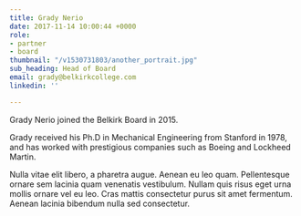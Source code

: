 ```yaml
---
title: Grady Nerio
date: 2017-11-14 10:00:44 +0000
role:
- partner
- board
thumbnail: "/v1530731803/another_portrait.jpg"
sub_heading: Head of Board
email: grady@belkirkcollege.com
linkedin: ''

---
```

Grady Nerio joined the Belkirk Board in 2015.

Grady received his Ph.D in Mechanical Engineering from Stanford in 1978, and has worked with prestigious companies such as Boeing and Lockheed Martin.

Nulla vitae elit libero, a pharetra augue. Aenean eu leo quam. Pellentesque ornare sem lacinia quam venenatis vestibulum. Nullam quis risus eget urna mollis ornare vel eu leo. Cras mattis consectetur purus sit amet fermentum. Aenean lacinia bibendum nulla sed consectetur.